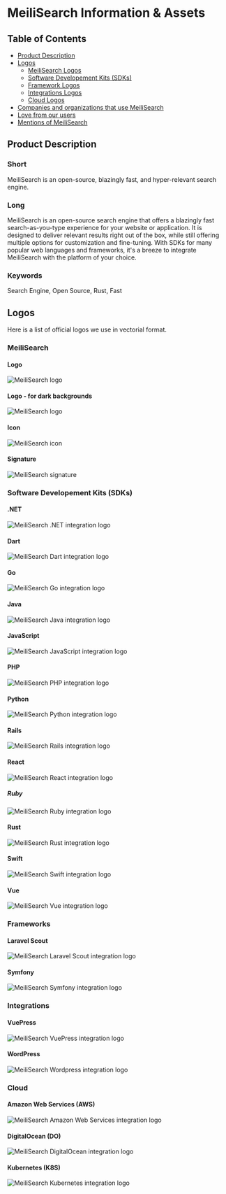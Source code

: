 # MeiliSearch Information & Assets

## Table of Contents
- [Product Description](#product-description)
- [Logos](#logos)
  - [MeiliSearch Logos](#meilisearch)
  - [Software Developement Kits (SDKs)](#software-developement-kits-sdks)
  - [Framework Logos](#frameworks)
  - [Integrations Logos](#integrations)
  - [Cloud Logos](#cloud)
- [Companies and organizations that use MeiliSearch](companies.md)
- [Love from our users](meili-love.md)
- [Mentions of MeiliSearch](mentions.md)
## Product Description

### Short
MeiliSearch is an open-source, blazingly fast, and hyper-relevant search engine.

### Long
MeiliSearch is an open-source search engine that offers a blazingly fast search-as-you-type experience for your website or application. It is designed to deliver relevant results right out of the box, while still offering multiple options for customization and fine-tuning. With SDKs for many popular web languages and frameworks, it's a breeze to integrate MeiliSearch with the platform of your choice.

### Keywords
Search Engine, Open Source, Rust, Fast

## Logos
Here is a list of official logos we use in vectorial format.

### MeiliSearch

#### Logo

![MeiliSearch logo](meilisearch-logo.svg)


#### Logo - for dark backgrounds
![MeiliSearch logo](meilisearch-logo-blackbg.svg)

#### Icon

![MeiliSearch icon](meilisearch-icon.svg)

#### Signature

![MeiliSearch signature](meilisearch-signature.svg)

### Software Developement Kits (SDKs)

#### .NET
![MeiliSearch .NET integration logo](meilisearch-dotnet.svg)

#### Dart
![MeiliSearch Dart integration logo](meilisearch-dart.svg)

#### Go
![MeiliSearch Go integration logo](meilisearch-go.svg)

#### Java
![MeiliSearch Java integration logo](meilisearch-java.svg)

#### JavaScript
![MeiliSearch JavaScript integration logo](meilisearch-js.svg)

#### PHP
![MeiliSearch PHP integration logo](meilisearch-php.svg)

#### Python
![MeiliSearch Python integration logo](meilisearch-python.svg)

#### Rails
![MeiliSearch Rails integration logo](meilisearch-rails.svg)

#### React
![MeiliSearch React integration logo](meilisearch-react.svg)

##### Ruby
![MeiliSearch Ruby integration logo](meilisearch-ruby.svg)

#### Rust
![MeiliSearch Rust integration logo](meilisearch-rust.svg)

#### Swift
![MeiliSearch Swift integration logo](meilisearch-swift.svg)

#### Vue
![MeiliSearch Vue integration logo](meilisearch-vue.svg)

### Frameworks

#### Laravel Scout
![MeiliSearch Laravel Scout integration logo](meilisearch-laravel-scout.svg)


#### Symfony
![MeiliSearch Symfony integration logo](meilisearch-symfony.svg)

### Integrations

#### VuePress
![MeiliSearch VuePress integration logo](meilisearch-vuepress.svg)

#### WordPress
![MeiliSearch Wordpress integration logo](meilisearch-wordpress.svg)

### Cloud

#### Amazon Web Services (AWS)
![MeiliSearch Amazon Web Services integration logo](meilisearch-aws.svg)

#### DigitalOcean (DO)
![MeiliSearch DigitalOcean integration logo](meilisearch-digitalocean.svg)

#### Kubernetes (K8S)
![MeiliSearch Kubernetes integration logo](meilisearch-kubernetes.svg)

<link rel="stylesheet" type="text/css" media="all" href="styles.css" />
